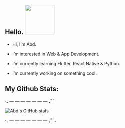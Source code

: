  ## Hello. <a href="https://www.arstiae.com/"><img src="https://distok.top/stickers/754103543786504244/754108890559283200.gif" width="94px"></a> 
 
- Hi, I’m Abd.

- I’m interested in Web & App Development.
 
- I’m currently learning Flutter, React Native & Python.

- I’m currently working on something cool.

 ## My Github Stats:

‧₊ — — — — — — — ₊˚ ˊ˗

![Abd's GitHub stats](https://github-readme-stats.vercel.app/api?username=abd-ar)

‧₊ — — — — — — — ₊˚ ˊ˗
